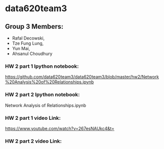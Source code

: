 # data620team3
## Group 3 Members:
- Rafal Decowski, 
- Tze Fung Lung, 
- Yun Mai, 
- Ahsanul Choudhury

### HW 2 part 1 Ipython notebook:
https://github.com/data620team3/data620team3/blob/master/hw2/Network%20Analysis%20of%20Relationships.ipynb
### HW 2 part 2 Ipython notebook:
Network Analysis of Relationships.ipynb

### HW 2 part 1 video Link:
https://www.youtube.com/watch?v=267esNAUkc4&t=
### HW 2 part 2 video Link:
